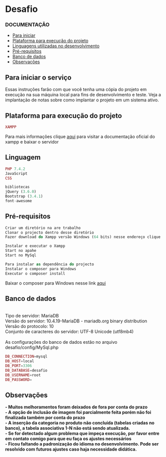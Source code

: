 # Desafio

### DOCUMENTAÇÃO

- [Para iniciar](#para-iniciar-o-serviço)
- [Plataforma para execução do projeto](#plataforma-para-execução-do-projeto)
- [Linguagens utilizadas no desenvolvimento](#linguagem)
- [Pré-requisitos](#pré-requisitos)
- [Banco de dados](#banco-de-dados)
- [Observações](#observações)

## Para iniciar o serviço 
Essas instruções farão com que você tenha uma cópia do projeto em execução na sua máquina local para fins de desenvolvimento e teste. Veja a implantação de notas sobre como implantar o projeto em um sistema ativo.

## Plataforma para execução do projeto

```php
XAMPP
```
Para mais informações clique [aqui](https://www.apachefriends.org/pt_br/index.html) para visitar a documentação oficial do xampp e baixar o servidor

## Linguagem

```php
PHP 7.4.2
JavaScript
CSS

bibliotecas
jQuery (3.6.0)
Bootstrap (3.4.1)
font-awesome

```

## Pré-requisitos

```php
Criar um diretório na are trabalho
Clonar o projecto dentro desse diretório
Fazer download do Xampp versão Windows (64 bits) nesse endereço clique [aqui](https://www.apachefriends.org/pt_br/download.html)

Instalar e executar o Xampp
Start no apahe 
Start no MySql

Para instalar as dependência do projecto
Instalar o composer para Windows
Executar o composer install
```
Baixar o composer para Windows nesse link [aqui](https://getcomposer.org/Composer-Setup.exe)

## Banco de dados
</br>Tipo de servidor: MariaDB
</br>Versão do servidor: 10.4.19-MariaDB - mariadb.org binary distribution
</br>Versão do protocolo: 10
</br>Conjunto de caracteres do servidor: UTF-8 Unicode (utf8mb4)
</br></br>
As configurações do banco de dados estão no arquivo desafio/config/MySql.php

```php
DB_CONNECTION=mysql
DB_HOST=local
DB_PORT=3306
DB_DATABASE=desafio
DB_USERNAME=root
DB_PASSWORD=
```

## Observações

<b>
- Muitos melhoramentos foram deixados de fora por conta do prazo<br>
- A opção de inclusão de imagem foi parcialmente feita porém não foi finalizada também por conta do prazo</br>
- A inserção da categoria no produto não concluída (tabelas criadas no banco), a tabela associativa 1-N não está sendo atualizada.</br>
- Se for detectado algum problema que impeça execução, por favor entre em contato comigo para que eu faça os ajustes necessários</br>
- Ficou faltando a padronização do idioma no desenvolvimento. Pode ser resolvido com futuros ajustes caso haja necessidade didática.</br>
</b>
